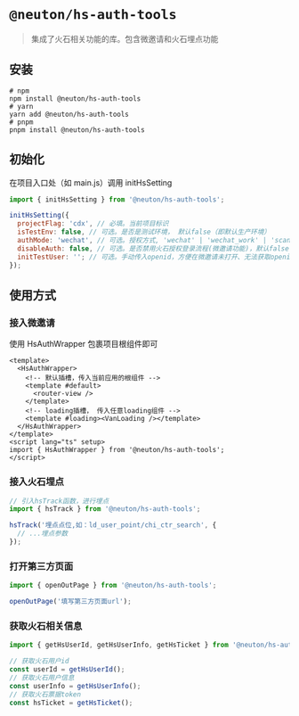 # `@neuton/hs-auth-tools`

> 集成了火石相关功能的库。包含微邀请和火石埋点功能

## 安装

```
# npm
npm install @neuton/hs-auth-tools
# yarn
yarn add @neuton/hs-auth-tools
# pnpm
pnpm install @neuton/hs-auth-tools

```

## 初始化

在项目入口处（如 main.js）调用 initHsSetting

```javascript
import { initHsSetting } from '@neuton/hs-auth-tools';

initHsSetting({
  projectFlag: 'cdx', // 必填。当前项目标识
  isTestEnv: false, // 可选。是否是测试环境， 默认false（即默认生产环境）
  authMode: 'wechat', // 可选。授权方式, 'wechat' | 'wechat_work' | 'scan'。默认wechat
  disableAuth: false, // 可选。是否禁用火石授权登录流程(微邀请功能)，默认false
  initTestUser: ''; // 可选。手动传入openid，方便在微邀请未打开、无法获取openid的情况下进行测试
});
```

## 使用方式

### 接入微邀请

使用 HsAuthWrapper 包裹项目根组件即可

```vue
<template>
  <HsAuthWrapper>
    <!-- 默认插槽，传入当前应用的根组件 -->
    <template #default>
      <router-view />
    </template>
    <!-- loading插槽， 传入任意loading组件 -->
    <template #loading><VanLoading /></template>
  </HsAuthWrapper>
</template>
<script lang="ts" setup>
import { HsAuthWrapper } from '@neuton/hs-auth-tools';
</script>
```

### 接入火石埋点

```javascript
// 引入hsTrack函数，进行埋点
import { hsTrack } from '@neuton/hs-auth-tools';

hsTrack('埋点点位,如：ld_user_point/chi_ctr_search', {
  // ...埋点参数
});
```

### 打开第三方页面

```javascript
import { openOutPage } from '@neuton/hs-auth-tools';

openOutPage('填写第三方页面url');
```

### 获取火石相关信息

```javascript
import { getHsUserId, getHsUserInfo, getHsTicket } from '@neuton/hs-auth-tools';

// 获取火石用户id
const userId = getHsUserId();
// 获取火石用户信息
const userInfo = getHsUserInfo();
// 获取火石票据token
const hsTicket = getHsTicket();
```
